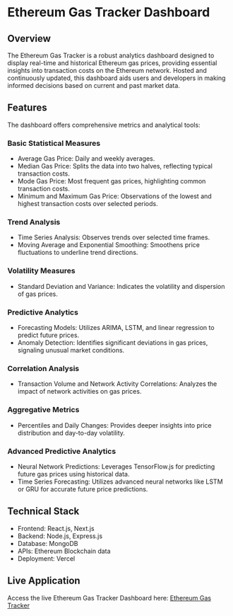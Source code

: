 # Ethereum Gas Tracker Dashboard
## Overview
The Ethereum Gas Tracker is a robust analytics dashboard designed to display real-time and historical Ethereum gas prices, providing essential insights into transaction costs on the Ethereum network. Hosted and continuously updated, this dashboard aids users and developers in making informed decisions based on current and past market data.

## Features
The dashboard offers comprehensive metrics and analytical tools:

### Basic Statistical Measures
- Average Gas Price: Daily and weekly averages.
- Median Gas Price: Splits the data into two halves, reflecting typical transaction costs.
- Mode Gas Price: Most frequent gas prices, highlighting common transaction costs.
- Minimum and Maximum Gas Price: Observations of the lowest and highest transaction costs over selected periods.

### Trend Analysis
- Time Series Analysis: Observes trends over selected time frames.
- Moving Average and Exponential Smoothing: Smoothens price fluctuations to underline trend directions.

### Volatility Measures
- Standard Deviation and Variance: Indicates the volatility and dispersion of gas prices.

### Predictive Analytics
- Forecasting Models: Utilizes ARIMA, LSTM, and linear regression to predict future prices.
- Anomaly Detection: Identifies significant deviations in gas prices, signaling unusual market conditions.

### Correlation Analysis
- Transaction Volume and Network Activity Correlations: Analyzes the impact of network activities on gas prices.

### Aggregative Metrics
- Percentiles and Daily Changes: Provides deeper insights into price distribution and day-to-day volatility.

### Advanced Predictive Analytics
- Neural Network Predictions: Leverages TensorFlow.js for predicting future gas prices using historical data.
- Time Series Forecasting: Utilizes advanced neural networks like LSTM or GRU for accurate future price predictions.

## Technical Stack
- Frontend: React.js, Next.js
- Backend: Node.js, Express.js
- Database: MongoDB
- APIs: Ethereum Blockchain data
- Deployment: Vercel

## Live Application
Access the live Ethereum Gas Tracker Dashboard here: [Ethereum Gas Tracker](https://ethereum-gas-tracker-client.vercel.app/)
